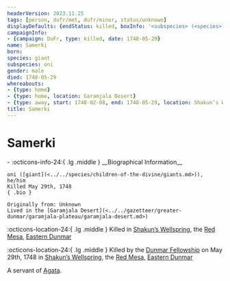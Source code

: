 ```yaml
---
headerVersion: 2023.11.25
tags: [person, dufr/met, dufr/minor, status/unknown]
displayDefaults: {endStatus: killed, boxInfo: '<subspecies> (<species>), <pronouns>'}
campaignInfo:
- {campaign: DuFr, type: killed, date: 1748-05-29}
name: Samerki
born:
species: giant
subspecies: oni
gender: male
died: 1748-05-29
whereabouts:
- {type: home}
- {type: home, location: Garamjala Desert}
- {type: away, start: 1748-02-08, end: 1748-05-29, location: Shakun’s Wellspring}
title: Samerki
---
```

# Samerki
<div class="grid cards ext-narrow-margin ext-one-column" markdown>
- :octicons-info-24:{ .lg .middle } __Biographical Information__

    oni ([giant](<../../species/children-of-the-divine/giants.md>)), he/him  
    Killed May 29th, 1748  
    { .bio }

    Originally from: Unknown
    Lived in the [Garamjala Desert](<../../gazetteer/greater-dunmar/garamjala-plateau/garamjala-desert.md>)
</div>

:octicons-location-24:{ .lg .middle } Killed in [Shakun’s Wellspring](<../../gazetteer/greater-dunmar/realms/dunmar/eastern-dunmar/shakuns-wellspring.md>), the [Red Mesa](<../../gazetteer/greater-dunmar/realms/dunmar/eastern-dunmar/red-mesa.md>), [Eastern Dunmar](<../../gazetteer/greater-dunmar/realms/dunmar/eastern-dunmar/eastern-dunmar.md>)



:octicons-location-24:{ .lg .middle } Killed by the [Dunmar Fellowship](<../pcs/dunmar-fellowship/dunmar-fellowship.md>) on May 29th, 1748 in [Shakun’s Wellspring](<../../gazetteer/greater-dunmar/realms/dunmar/eastern-dunmar/shakuns-wellspring.md>), the [Red Mesa](<../../gazetteer/greater-dunmar/realms/dunmar/eastern-dunmar/red-mesa.md>), [Eastern Dunmar](<../../gazetteer/greater-dunmar/realms/dunmar/eastern-dunmar/eastern-dunmar.md>)  


A servant of [Agata](<../fey/agata.md>). 